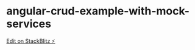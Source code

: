 # angular-crud-example-with-mock-services

[Edit on StackBlitz ⚡️](https://stackblitz.com/edit/angular-crud-example-with-mock-services)